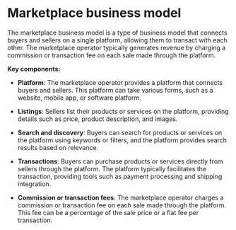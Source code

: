 # Marketplace business model

The marketplace business model is a type of business model that connects buyers and sellers on a single platform, allowing them to transact with each other. The marketplace operator typically generates revenue by charging a commission or transaction fee on each sale made through the platform.

**Key components:**

* **Platform**: The marketplace operator provides a platform that connects buyers and sellers. This platform can take various forms, such as a website, mobile app, or software platform.

* **Listings**: Sellers list their products or services on the platform, providing details such as price, product description, and images.

* **Search and discovery**: Buyers can search for products or services on the platform using keywords or filters, and the platform provides search results based on relevance.

* **Transactions**: Buyers can purchase products or services directly from sellers through the platform. The platform typically facilitates the transaction, providing tools such as payment processing and shipping integration.

* **Commission or transaction fees**: The marketplace operator charges a commission or transaction fee on each sale made through the platform. This fee can be a percentage of the sale price or a flat fee per transaction.
